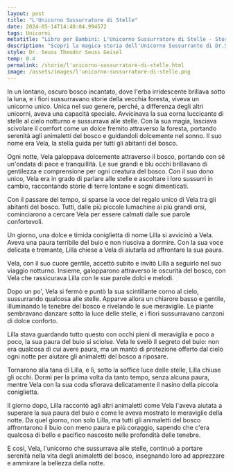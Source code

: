 ```yaml
---
layout: post
title: "L'Unicorno Sussurratore di Stelle"
date: 2024-05-14T14:48:04.994572
tags: Unicorni
metatitle: "Libro per Bambini: L'Unicorno Sussurratore di Stelle - Storia Educativa ed Etica | Storie per Bambini"
description: "Scopri la magica storia dell'Unicorno Sussurrante di Dr.Seuss. Un racconto per bambini che insegna il valore del coraggio e della comprensione, mostrando come anche il buio può nascondere una luce meravigliosa. Perfetto per incoraggiare la crescita dei più piccoli"
style: Dr. Seuss Theodor Seuss Geisel
temp: 0.4
permalink: /storie/l'unicorno-sussurratore-di-stelle.html
image: /assets/images/l'unicorno-sussurratore-di-stelle.png
---
```

In un lontano, oscuro bosco incantato, dove l'erba irridescente brillava sotto la luna, e i fiori sussurravano storie della vecchia foresta, viveva un unicorno unico. Unica nel suo genere, perché, a differenza degli altri unicorni, aveva una capacità speciale. Avvicinava la sua corna luccicante di stelle al cielo notturno e sussurrava alle stelle. Con la sua magia, lasciava scivolare il comfort come un dolce fremito attraverso la foresta, portando serenità agli animaletti del bosco e guidandoli dolcemente nel sonno. Il suo nome era Vela, la stella guida per tutti gli abitanti del bosco.

Ogni notte, Vela galoppava dolcemente attraverso il bosco, portando con sé un'ondata di pace e tranquillità. Le sue grandi e blu occhi brillavano di gentilezza e comprensione per ogni creatura del bosco. Con il suo dono unico, Vela era in grado di parlare alle stelle e ascoltare i loro sussurri in cambio, raccontando storie di terre lontane e sogni dimenticati.

Con il passare del tempo, si sparse la voce del regalo unico di Vela tra gli abitanti del bosco. Tutti, dalle più piccole lumachine ai più grandi orsi, cominciarono a cercare Vela per essere calmati dalle sue parole confortevoli.

Un giorno, una dolce e timida coniglietta di nome Lilla si avvicinò a Vela. Aveva una paura terribile del buio e non riusciva a dormire. Con la sua voce delicata e tremante, Lilla chiese a Vela di aiutarla ad affrontare la sua paura.

Vela, con il suo cuore gentile, accettò subito e invitò Lilla a seguirlo nel suo viaggio notturno. Insieme, galopparono attraverso le oscurità del bosco, con Vela che rassicurava Lilla con le sue parole dolci e melodi. 

Dopo un po', Vela si fermò e puntò la sua scintillante corno al cielo, sussurrando qualcosa alle stelle. Apparve allora un chiarore basso e gentile, illuminando le tenebre del bosco e rivelando le sue meraviglie. Le piante sembravano danzare sotto la luce delle stelle, e i fiori sussurravano canzoni di dolce conforto.

Lilla stava guardando tutto questo con occhi pieni di meraviglia e poco a poco, la sua paura del buio si sciolse. Vela le svelò il segreto del buio: non era qualcosa di cui avere paura, ma un manto di protezione offerto dal cielo ogni notte per aiutare gli animaletti del bosco a riposare.

Tornarono alla tana di Lilla, e lì, sotto la soffice luce delle stelle, Lilla chiuse gli occhi. Dormì per la prima volta da tanto tempo, senza alcuna paura, mentre Vela con la sua coda sfiorava delicatamente il nasino della piccola coniglietta. 

Il giorno dopo, Lilla raccontò agli altri animaletti come Vela l'aveva aiutata a superare la sua paura del buio e come le aveva mostrato le meraviglie della notte. Da quel giorno, non solo Lilla, ma tutti gli animaletti del bosco affrontarono il buio con meno paura e più coraggio, sapendo che c'era qualcosa di bello e pacifico nascosto nelle profondità delle tenebre.

E così, Vela, l'unicorno che sussurrava alle stelle, continuò a portare serenità nella vita degli animaletti del bosco, insegnando loro ad apprezzare e ammirare la bellezza della notte.



        